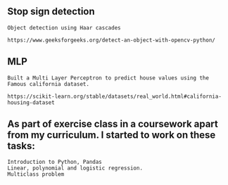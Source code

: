 ## Stop sign detection
    
    Object detection using Haar cascades
    
    https://www.geeksforgeeks.org/detect-an-object-with-opencv-python/

## MLP

    Built a Multi Layer Perceptron to predict house values using the Famous california dataset.

    https://scikit-learn.org/stable/datasets/real_world.html#california-housing-dataset


## As part of exercise class in a coursework apart from my curriculum. I started to work on these tasks:

    Introduction to Python, Pandas
    Linear, polynomial and logistic regression.
    Multiclass problem
